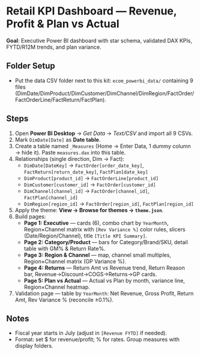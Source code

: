 # Retail KPI Dashboard — Revenue, Profit & Plan vs Actual

**Goal**: Executive Power BI dashboard with star schema, validated DAX KPIs, FYTD/R12M trends, and plan variance.

## Folder Setup
- Put the data CSV folder next to this kit: `ecom_powerbi_data/` containing 9 files (DimDate/DimProduct/DimCustomer/DimChannel/DimRegion/FactOrder/FactOrderLine/FactReturn/FactPlan).

## Steps
1. Open **Power BI Desktop** → *Get Data* → *Text/CSV* and import all 9 CSVs.
2. Mark `DimDate[Date]` as **Date table**.
3. Create a table named `_Measures` (Home → Enter Data, 1 dummy column → hide it). Paste `measures.dax` into this table.
4. Relationships (single direction, Dim → Fact):
   - `DimDate[DateKey]` → `FactOrder[order_date_key]`, `FactReturn[return_date_key]`, `FactPlan[date_key]`
   - `DimProduct[product_id]` → `FactOrderLine[product_id]`
   - `DimCustomer[customer_id]` → `FactOrder[customer_id]`
   - `DimChannel[channel_id]` → `FactOrder[channel_id]`, `FactPlan[channel_id]`
   - `DimRegion[region_id]` → `FactOrder[region_id]`, `FactPlan[region_id]`
5. Apply the theme: **View → Browse for themes → `theme.json`**.
6. Build pages:
   - **Page 1: Executive** — cards (6), combo chart by `YearMonth`, Region×Channel matrix with `[Rev Variance %]` color rules, slicers (Date/Region/Channel), title `[Title KPI Summary]`.
   - **Page 2: Category/Product** — bars for Category/Brand/SKU, detail table with GM% & Return Rate%.
   - **Page 3: Region & Channel** — map, channel small multiples, Region×Channel matrix (GP Variance %).
   - **Page 4: Returns** — Return Amt vs Revenue trend, Return Reason bar, Revenue→Discount→COGS→Returns→GP cards.
   - **Page 5: Plan vs Actual** — Actual vs Plan by month, variance line, Region×Channel heatmap.
7. Validation page — table by `YearMonth`: Net Revenue, Gross Profit, Return Amt, Rev Variance % (reconcile ±0.1%).

## Notes
- Fiscal year starts in July (adjust in `[Revenue FYTD]` if needed).
- Format: set $ for revenue/profit; % for rates. Group measures with display folders.
